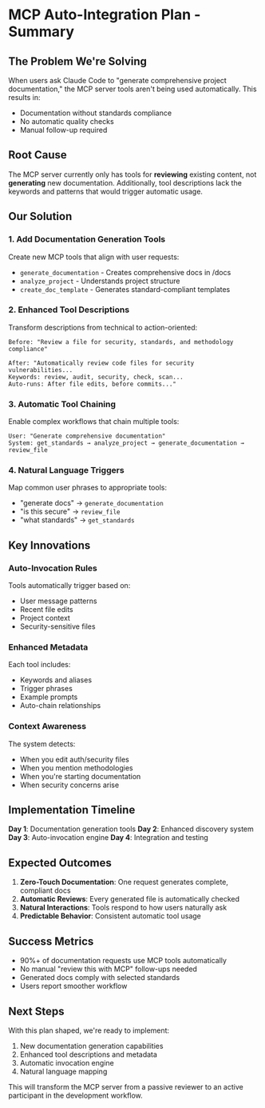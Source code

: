 # MCP Auto-Integration Plan - Summary

## The Problem We're Solving

When users ask Claude Code to "generate comprehensive project documentation,"
the MCP server tools aren't being used automatically. This results in:

- Documentation without standards compliance
- No automatic quality checks
- Manual follow-up required

## Root Cause

The MCP server currently only has tools for **reviewing** existing content, not
**generating** new documentation. Additionally, tool descriptions lack the
keywords and patterns that would trigger automatic usage.

## Our Solution

### 1. Add Documentation Generation Tools

Create new MCP tools that align with user requests:

- `generate_documentation` - Creates comprehensive docs in /docs
- `analyze_project` - Understands project structure
- `create_doc_template` - Generates standard-compliant templates

### 2. Enhanced Tool Descriptions

Transform descriptions from technical to action-oriented:

```
Before: "Review a file for security, standards, and methodology compliance"

After: "Automatically review code files for security vulnerabilities...
Keywords: review, audit, security, check, scan...
Auto-runs: After file edits, before commits..."
```

### 3. Automatic Tool Chaining

Enable complex workflows that chain multiple tools:

```
User: "Generate comprehensive documentation"
System: get_standards → analyze_project → generate_documentation → review_file
```

### 4. Natural Language Triggers

Map common user phrases to appropriate tools:

- "generate docs" → `generate_documentation`
- "is this secure" → `review_file`
- "what standards" → `get_standards`

## Key Innovations

### Auto-Invocation Rules

Tools automatically trigger based on:

- User message patterns
- Recent file edits
- Project context
- Security-sensitive files

### Enhanced Metadata

Each tool includes:

- Keywords and aliases
- Trigger phrases
- Example prompts
- Auto-chain relationships

### Context Awareness

The system detects:

- When you edit auth/security files
- When you mention methodologies
- When you're starting documentation
- When security concerns arise

## Implementation Timeline

**Day 1**: Documentation generation tools **Day 2**: Enhanced discovery system
**Day 3**: Auto-invocation engine **Day 4**: Integration and testing

## Expected Outcomes

1. **Zero-Touch Documentation**: One request generates complete, compliant docs
2. **Automatic Reviews**: Every generated file is automatically checked
3. **Natural Interactions**: Tools respond to how users naturally ask
4. **Predictable Behavior**: Consistent automatic tool usage

## Success Metrics

- 90%+ of documentation requests use MCP tools automatically
- No manual "review this with MCP" follow-ups needed
- Generated docs comply with selected standards
- Users report smoother workflow

## Next Steps

With this plan shaped, we're ready to implement:

1. New documentation generation capabilities
2. Enhanced tool descriptions and metadata
3. Automatic invocation engine
4. Natural language mapping

This will transform the MCP server from a passive reviewer to an active
participant in the development workflow.
